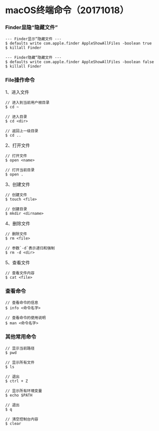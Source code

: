 # macOS终端命令（20171018）

### Finder显隐“隐藏文件”

```
--- Finder显示“隐藏文件 ---
$ defaults write com.apple.finder AppleShowAllFiles -boolean true
$ killall Finder

--- Finder隐藏“隐藏文件 ---
$ defaults write com.apple.finder AppleShowAllFiles -boolean false
$ killall Finder
```

### File操作命令

1、进入文件

```
// 进入到当前用户根目录
$ cd ~

// 进入目录
$ cd <dir>

// 返回上一级目录
$ cd ..

```

2、打开文件

```
// 打开文件
$ open <name>

// 打开当前目录
$ open .

```

3、创建文件

```
// 创建文件
$ touch <file>

// 创建目录
$ mkdir <dirname>

```

4、删除文件

```
// 删除文件
$ rm <file>

// 参数`-d`表示递归和强制
$ rm -d <dir>

```

5、查看文件

```
// 查看文件内容
$ cat <file>
```

### 查看命令

```
// 查看命令的信息
$ info <命令名字>

// 查看命令的使用说明
$ man <命令名字>
```

### 其他常用命令

```
// 显示当前路径
$ pwd

// 显示所有文件
$ ls

// 退出
$ ctrl + Z

// 显示所有环境变量
$ echo $PATH

// 退出
$ q

// 清空控制台内容
$ clear
```
